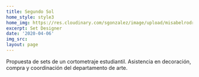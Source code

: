 ```yaml
---
title: Segundo Sol
home_style: style3
home_img: https://res.cloudinary.com/sgonzalez/image/upload/misabelrodriguez/segundo-sol/thumbnail.png
excerpt: Set Designer
date: '2020-04-06'
img_src:
layout: page
---
```


Propuesta de sets de un cortometraje estudiantil. Asistencia en decoración, compra y coordinación del departamento de arte.